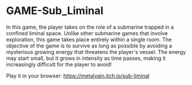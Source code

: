 # GAME-Sub_Liminal

In this game, the player takes on the role of a submarine trapped in a confined liminal space. Unlike other submarine games that involve exploration, this game takes place entirely within a single room. The objective of the game is to survive as long as possible by avoiding a mysterious growing energy that threatens the player's vessel. The energy may start small, but it grows in intensity as time passes, making it increasingly difficult for the player to avoid!

Play it in your browser: https://metalvain.itch.io/sub-liminal
